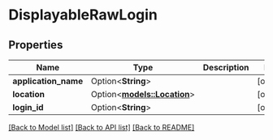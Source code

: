 # DisplayableRawLogin

## Properties

Name | Type | Description | Notes
------------ | ------------- | ------------- | -------------
**application_name** | Option<**String**> |  | [optional]
**location** | Option<[**models::Location**](Location.md)> |  | [optional]
**login_id** | Option<**String**> |  | [optional]

[[Back to Model list]](../README.md#documentation-for-models) [[Back to API list]](../README.md#documentation-for-api-endpoints) [[Back to README]](../README.md)



